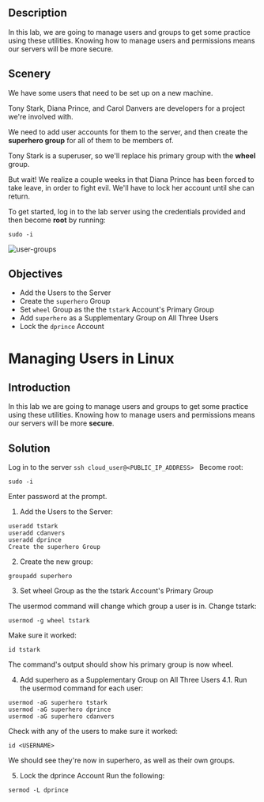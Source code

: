 ## Description
In this lab, we are going to manage users and groups to get some practice using these utilities. Knowing how to manage users and permissions means our servers will be more secure.

## Scenery
We have some users that need to be set up on a new machine.

Tony Stark, Diana Prince, and Carol Danvers are developers for a project we're involved with. 

We need to add user accounts for them to the server, and then create the **superhero group** for all of them to be members of.

Tony Stark is a superuser, so we'll replace his primary group with the **wheel** group.

But wait! We realize a couple weeks in that Diana Prince has been forced to take leave, in order to fight evil. We'll have to lock her account until she can return.

To get started, log in to the lab server using the credentials provided and then become **root** by running:

`sudo -i`


![user-groups](C:\Users\beatriz.bravo-chavez\Documents\Github\devOps\AdminLinux\material\user.PNG)

## Objectives
* Add the Users to the Server
* Create the `superhero` Group
* Set `wheel` Group as the the `tstark` Account's Primary Group
* Add `superhero` as a Supplementary Group on All Three Users
* Lock the `dprince` Account

# Managing Users in Linux


## Introduction
In this lab we are going to manage users and groups to get some practice using these utilities. Knowing how to manage users and permissions means our servers will be more **secure**.

## Solution
Log in to the server 
`ssh cloud_user@<PUBLIC_IP_ADDRESS>
`
Become root:

`sudo -i
`

Enter password at the prompt.

1. Add the Users to the Server:

```shell
useradd tstark
useradd cdanvers
useradd dprince
Create the superhero Group

```

2. Create the new group:

`groupadd superhero`

3. Set wheel Group as the the tstark Account's Primary Group

The usermod command will change which group a user is in. Change tstark:

`usermod -g wheel tstark`


Make sure it worked:

`id tstark`


The command's output should show his primary group is now wheel.

4. Add superhero as a Supplementary Group on All Three Users
4.1. Run the usermod command for each user:
```shell
usermod -aG superhero tstark
usermod -aG superhero dprince
usermod -aG superhero cdanvers
```

Check with any of the users to make sure it worked:

`id <USERNAME>
`

We should see they're now in superhero, as well as their own groups.

5. Lock the dprince Account
Run the following:

`sermod -L dprince
`
